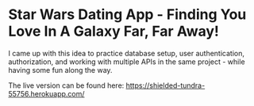 # Star Wars Dating App - Finding You Love In A Galaxy Far, Far Away!

I came up with this idea to practice database setup, user authentication, authorization, and working with multiple APIs in the same project - while having some fun along the way. 

The live version can be found here: https://shielded-tundra-55756.herokuapp.com/


